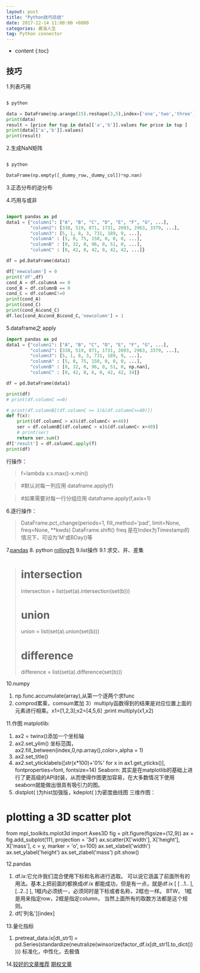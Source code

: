 ```yaml
---
layout: post
title: "Python技巧总结"
date: 2017-12-14 11:00:00 +0800 
categories: 酱油人生
tag: Python connector
---
```

* content
{:toc}


## 技巧

1.列表巧用
``` python 

$ python

data = DataFrame(np.arange(15).reshape(3,5),index=['one','two','three'],columns=['a','b','c','d','e'])
print(data)
result = [price for tup in data[['a','b']].values for price in tup ]
print(data[['a','b']].values)
print(result)

```

2.生成NaN矩阵
``` python 

$ python

DataFrame(np.empty([_dummy_row,_dummy_col])*np.nan)
```
3.正态分布的逆分布


4.巧用与或非
``` python 

import pandas as pd
data1 = {"column1": ["A", "B", "C", "D", "E", "F", "G", ...],
         "column2": [338, 519, 871, 1731, 2693, 2963, 3379, ...],
         "column3": [5, 1, 8, 3, 731, 189, 9, ...], 
         "columnA" : [5, 0, 75, 150, 0, 0, 0, ...], 
         "columnB" : [0, 32, 0, 96, 0, 51, 0, ...], 
         "columnC" : [0, 42, 0, 42, 0, 42, 42, ...]}

df = pd.DataFrame(data1)

df['newcolumn'] = 0
print('df',df)
cond_A = df.columnA == 0
cond_B = df.columnB == 0
cond_C = df.columnC!=0
print(cond_A)
print(cond_C)
print(cond_A&cond_C)
df.loc[cond_A&cond_B&cond_C,'newcolumn'] = 1

```
5.dataframe之 apply

``` python 
import pandas as pd
data1 = {"column1": ["A", "B", "C", "D", "E", "F", "G", ...],
         "column2": [338, 519, 871, 1731, 2693, 2963, 3379, ...],
         "column3": [5, 1, 8, 3, 731, 189, 9, ...], 
         "columnA" : [5, 0, 75, 150, 0, 0, 0, ...], 
         "columnB" : [0, 32, 0, 96, 0, 51, 0, np.nan], 
         "columnC" : [0, 42, 0, 6, 0, 42, 42, 34]}

df = pd.DataFrame(data1)

print(df)
# print(df.columnC ==0)

# print(df.columnB[(df.columnC >= 1)&(df.columnC<=40)])
def f(x):
	print((df.columnC > x)&(df.columnC< x+40))
	ser = df.columnB[(df.columnC > x)&(df.columnC< x+40)]
	# print(ser)
	return ser.sum()
df['result'] = df.columnC.apply(f)
print(df)

```
行操作：
> f=lambda x:x.max()-x.min()

> #默认对每一列应用
> dataframe.apply(f)

> #如果需要对每一行分组应用
> dataframe.apply(f,axis=1)

6.逐行操作：
> DataFrame.pct_change(periods=1, fill_method='pad', limit=None, freq=None, **kwds) 
> DataFrame.shift()
> freq 是在Index为Timestamp的情况下，可设为'M'或BDay()等

7.[pandas](http://blog.csdn.net/suzyu12345/article/details/50733932)
8. python [rolling包](http://blog.csdn.net/xxzhangx/article/details/76938053?locationNum=2)
9.list操作 
9.1 求交、并、差集
> # intersection
> intersection = list(set(a).intersection(set(b)))
> # union
> union = list(set(a).union(set(b)))
> # difference
> difference = list(set(a).difference(set(b)))

10.numpy
1) np.func.accumulate(array),从第一个逐两个求func
2) comprod累乘，comsum累加
3）multiply函数得到的结果是对应位置上面的元素进行相乘。x1=[1,2,3];x2=[4,5,6] ;print multiply(x1,x2)



11.作图
   matplotlib:
   1) ax2 = twinx()添加一个坐标轴
   2) ax2.set_ylim() 坐标范围，ax2.fill_between(index,0,np.array(),color=,alpha = 1)
   3) ax2.set_title()
   4) ax2.set_yticklabels([str(x*100)+'0%' for x in ax1.get_yticks()], fontproperties=font, fontsize=14)
   Seaborn:
   其实是在matplotlib的基础上进行了更高级的API封装，从而使得作图更加容易，在大多数情况下使用seaborn就能做出很具有吸引力的图。
   1) distplot( )为hist加强版，kdeplot( )为密度曲线图 
   三维作图：
   # plotting a 3D scatter plot
   from mpl_toolkits.mplot3d import Axes3D
   fig = plt.figure(figsize=(12,9))
   ax = fig.add_subplot(111, projection = '3d')
   ax.scatter(X['width'], X['height'], X['mass'], c = y, marker = 'o', s=100)
   ax.set_xlabel('width')
   ax.set_ylabel('height')
   ax.set_zlabel('mass')
   plt.show()

12.pandas
   1) df.ix:它允许我们混合使用下标和名称进行选取。 可以说它涵盖了前面所有的用法。基本上把前面的都换成df.ix 都能成功，但是有一点，就是df.ix [ [ ..1.. ], [..2..] ],  1框内必须统一，必须同时是下标或者名称，2框也一样。 BTW， 1框是用来指定row，2框是指定column， 当然上面所有的取数方法都是这个规则。
   2) df['列名'][index]


13.量化指标
   1) pretreat_data.ix[dt_str1] = pd.Series(standardize(neutralize(winsorize(factor_df.ix[dt_str1].to_dict())))) 标准化，中性化，去极值


14.[较好的文章推荐](https://uqer.io/community/share/5987d4a7bce0050108892cfc)
[期权文章](https://xueqiu.com/5557079529/79821083)

